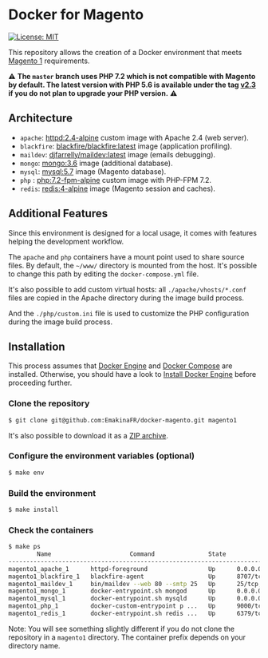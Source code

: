 # Docker for Magento
[![License: MIT](https://img.shields.io/badge/License-MIT-blue.svg)](https://opensource.org/licenses/MIT)

This repository allows the creation of a Docker environment that meets
[Magento 1](http://devdocs.magento.com/guides/m1x/system-requirements.html) requirements.

:warning: **The `master` branch uses PHP 7.2 which is not compatible with Magento by default. The latest version with
PHP 5.6 is available under the tag [v2.3](https://github.com/EmakinaFR/docker-magento/releases/tag/v2.3) if you do not
plan to upgrade your PHP version.** :warning:

## Architecture
* `apache`: [httpd:2.4-alpine](https://github.com/EmakinaFR/docker-magento/blob/master/apache/Dockerfile) custom image with Apache 2.4 (web server).
* `blackfire`: [blackfire/blackfire:latest](https://hub.docker.com/r/blackfire/blackfire/) image (application profiling).
* `maildev`: [djfarrelly/maildev:latest](https://hub.docker.com/r/djfarrelly/maildev/) image (emails debugging).
* `mongo`: [mongo:3.6](https://store.docker.com/images/mongo) image (additional database).
* `mysql`: [mysql:5.7](https://store.docker.com/images/mysql) image (Magento database).
* `php` : [php:7.2-fpm-alpine](https://github.com/EmakinaFR/docker-magento/blob/master/php/Dockerfile) custom image with PHP-FPM 7.2.
* `redis`: [redis:4-alpine](https://store.docker.com/images/redis) image (Magento session and caches).

## Additional Features
Since this environment is designed for a local usage, it comes with features helping the development workflow.

The `apache` and `php` containers have a mount point used to share source files.
By default, the `~/www/` directory is mounted from the host. It's possible to change this path by editing
the `docker-compose.yml` file.

It's also possible to add custom virtual hosts: all `./apache/vhosts/*.conf` files are copied in the Apache directory
during the image build process.

And the `./php/custom.ini` file is used to customize the PHP configuration during the image build process. 

## Installation
This process assumes that [Docker Engine](https://www.docker.com/docker-engine)
and [Docker Compose](https://docs.docker.com/compose/) are installed.
Otherwise, you should have a look to [Install Docker Engine](https://docs.docker.com/engine/installation/)
before proceeding further.

### Clone the repository
```bash
$ git clone git@github.com:EmakinaFR/docker-magento.git magento1
```
It's also possible to download it as a [ZIP archive](https://github.com/EmakinaFR/docker-magento/archive/master.zip).

### Configure the environment variables (optional)
```bash
$ make env
```

### Build the environment
```bash
$ make install
```

### Check the containers
```bash
$ make ps
        Name                      Command               State              Ports
--------------------------------------------------------------------------------------------
magento1_apache_1      httpd-foreground                 Up      0.0.0.0:443->443/tcp, 80/tcp
magento1_blackfire_1   blackfire-agent                  Up      8707/tcp
magento1_maildev_1     bin/maildev --web 80 --smtp 25   Up      25/tcp, 0.0.0.0:1080->80/tcp
magento1_mongo_1       docker-entrypoint.sh mongod      Up      0.0.0.0:27017->27017/tcp
magento1_mysql_1       docker-entrypoint.sh mysqld      Up      0.0.0.0:3306->3306/tcp
magento1_php_1         docker-custom-entrypoint p ...   Up      9000/tcp
magento1_redis_1       docker-entrypoint.sh redis ...   Up      6379/tcp
```
Note: You will see something slightly different if you do not clone the repository in a `magento1` directory.
The container prefix depends on your directory name.

